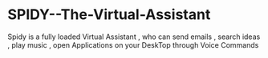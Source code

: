 # SPIDY--The-Virtual-Assistant
Spidy is a fully loaded Virtual Assistant , who can send emails , search ideas , play music , open Applications on your DeskTop through Voice Commands 
